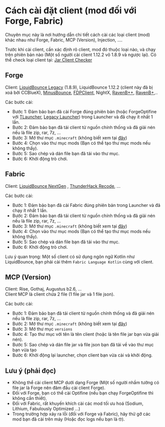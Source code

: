 # Cách cài đặt client (mod đối với Forge, Fabric)

Chuyên mục này là nơi hướng dẫn chi tiết cách cài các loại client (mod) khác nhau như Forge, Fabric, MCP (Version), Injection, ....

Trước khi cài client, cần xác định rõ client, mod đó thuộc loại nào, và chạy trên phiên bản nào (Một số người cài client 1.12.2 vô 1.8.9 và ngược lại). Có thể check loại client tại: [Jar Client Checker](https://minusmc.github.io/jar-client-checker/)

## Forge

Client: [LiquidBounce Legacy](https://vn.liquidbounce.net/download) (1.8.9), LiquidBounce 1.12.2 (client này đã bị xoá bởi CCBlueX), [MinusBounce](https://minusbounce.lol/), [FDPClient](https://fdpinfo.github.io), NightX, [RavenB++](https://k-ov.github.io/download/), [RavenB+](https://github.com/Kopamed/Raven-bPLUS),..

Các bước cài:
- Bước 1: Đảm bảo bạn đã cài Forge đúng phiên bản (hoặc ForgeOptifine với [TLauncher](https://llaun.ch/en), [Legacy Launcher](https://llaun.ch/en)) trong Launcher và đã chạy ít nhất 1 lần.
- Bước 2: Đảm bảo bạn đã tải client từ nguồn chính thống và đã giải nén nếu là file zip, rar, 7z, ...
- Bước 3: Mở thư mục `.minecraft` (không biết xem tại [đây](cach_mo_thu_muc_.minecraft.md))
- Bước 4: Chọn vào thư mục mods (Bạn có thể tạo thư mục mods nếu không thấy).
- Bước 5: Sao chép và dán file bạn đã tải vào thư mục.
- Bước 6: Khởi động trò chơi.

## Fabric

Client: [LiquidBounce NextGen](https://vn.liquidbounce.net/download) , [ThunderHack Recode](https://github.com/Pan4ur/ThunderHack-Recode), ...

Các bước cài:
- Bước 1: Đảm bảo bạn đã cài Fabric đúng phiên bản trong Launcher và đã chạy ít nhất 1 lần.
- Bước 2: Đảm bảo bạn đã tải client từ nguồn chính thống và đã giải nén nếu là file zip, rar, 7z, ...
- Bước 3: Mở thư mục `.minecraft` (không biết xem tại [đây](cach_mo_thu_muc_.minecraft.md))
- Bước 4: Chọn vào thư mục mods (Bạn có thể tạo thư mục mods nếu không thấy).
- Bước 5: Sao chép và dán file bạn đã tải vào thư mục.
- Bước 6: Khởi động trò chơi.

Lưu ý quan trọng: Một số client có sử dụng ngôn ngữ Kotlin như LiquidBounce, bạn phải cài thêm `Fabric Language Kotlin` cùng với client.


## MCP (Version)

Client: Rise, Gothaj, Augustus b2.6, ...\
Client MCP là client chứa 2 file (1 file jar và 1 file json).

Các bước cài:
- Bước 1: Đảm bảo bạn đã tải client từ nguồn chính thống và đã giải nén nếu là file zip, rar, 7z, ...
- Bước 2: Mở thư mục `.minecraft` (không biết xem tại [đây](cach_mo_thu_muc_.minecraft.md))
- Bước 3: Mở thư mục `versions`
- Bước 4: Tạo thư mục với tên là tên client (hoặc là tên file jar bạn vừa giải nén). 
- Bước 5: Sao chép và dán file jar và file json bạn đã tải về vào thư mục bạn vừa tạo
- Bước 6: Khởi động lại launcher, chọn client bạn vừa cài và khởi động.

## Lưu ý (phải đọc)

- Không thể cài client MCP dưới dạng Forge (Một số người nhầm tưởng có file jar là Forge nên đâm đầu cài client Forge).
- Đối với Forge, bạn có thể cài Optifine (nếu bạn chạy ForgeOptifine thì không cần thiết).
- Đối với Fabric, rất khuyến khích cài các mod tối ưu hoá (Sodium, Lithium, Fabulously Optimized ...)
- Trong trường hợp xảy ra lỗi (đối với Forge và Fabric), hãy thử gỡ các mod bạn đã cài trên máy (Hoặc đọc logs nếu bạn là 🤓).

